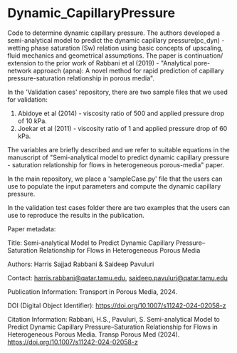 # Dynamic_CapillaryPressure

Code to determine dynamic capillary pressure.
The authors developed a semi-analytical model to predict the dynamic capillary pressure(pc_dyn) - wetting phase saturation (Sw) relation using basic concepts of upscaling, fluid mechanics and geometrical assumptions.  The paper is continuation/ extension to the prior work of Rabbani et al (2019) - "Analytical pore-network approach (apna): A novel method for rapid prediction of capillary pressure-saturation relationship in porous media".

In the 'Validation cases' repository, there are two sample files that we used for validation:
1. Abidoye et al (2014) - viscosity ratio of 500 and applied pressure drop of 10 kPa.
2. Joekar et al (2011) - viscosity ratio of 1 and applied pressure drop of 60 kPa. 

The variables are briefly described and we refer to suitable equations in the manuscript of "Semi-analytical model to predict dynamic capillary pressure - saturation relationship for flows in heterogeneous porous-media" paper.

In the main repository, we place a 'sampleCase.py' file that the users can use to populate the input parameters and compute the dynamic capillary pressure.

In the validation test cases folder there are two examples that the users can use to reproduce the results in the publication.

Paper metadata:

Title: Semi-analytical Model to Predict Dynamic Capillary Pressure–Saturation Relationship for Flows in Heterogeneous Porous Media

Authors: Harris Sajjad Rabbani & Saideep Pavuluri  

Contact: harris.rabbani@qatar.tamu.edu, saideep.pavuluri@qatar.tamu.edu

Publication Information:  Transport in Porous Media, 2024.

DOI (Digital Object Identifier): https://doi.org/10.1007/s11242-024-02058-z

Citation Information: Rabbani, H.S., Pavuluri, S. Semi-analytical Model to Predict Dynamic Capillary Pressure–Saturation Relationship for Flows in Heterogeneous Porous Media. Transp Porous Med (2024). https://doi.org/10.1007/s11242-024-02058-z
